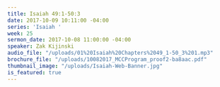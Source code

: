 ```yaml
---
title: Isaiah 49:1-50:3
date: 2017-10-09 10:11:00 -04:00
series: 'Isaiah '
week: 25
sermon_date: 2017-10-08 11:00:00 -04:00
speaker: Zak Kijinski
audio_file: "/uploads/01%20Isaiah%20Chapters%2049_1-50_3%201.mp3"
brochure_file: "/uploads/10082017_MCCProgram_proof2-ba8aac.pdf"
thumbnail_image: "/uploads/Isaiah-Web-Banner.jpg"
is_featured: true
---
```


